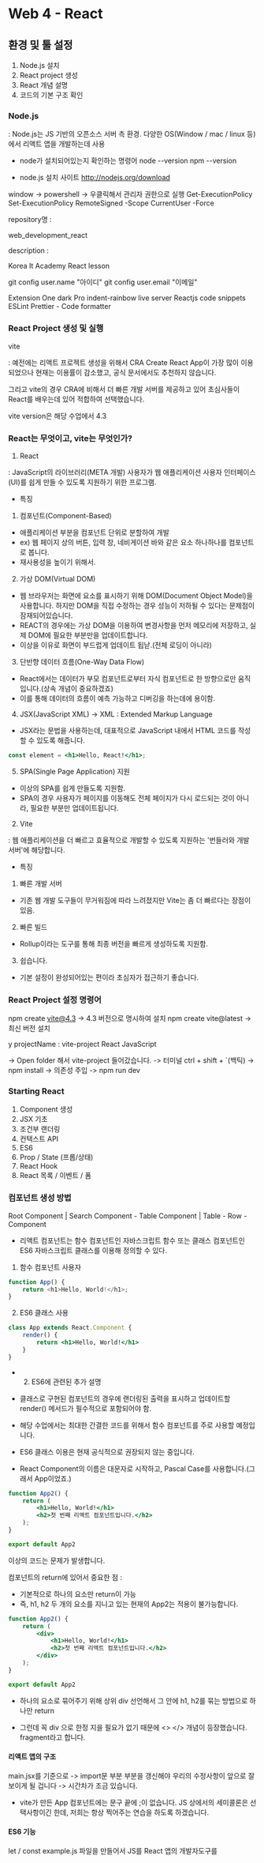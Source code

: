 # Web 4 - React

## 환경 및 툴 설정

1. Node.js 설치
2. React project 생성
3. React 개념 설명
4. 코드의 기본 구조 확인

### Node.js
: Node.js는 JS 기반의 오픈소스 서버 측 환경. 
다양한 OS(Window / mac / linux 등)에서 리액트 앱을 개발하는데 사용

- node가 설치되어있는지 확인하는 명령어
node --version
npm --version

- node.js 설치 사이트
http://nodejs.org/download

window -> powershell -> 우클릭해서 관리자 권한으로 실행
Get-ExecutionPolicy
Set-ExecutionPolicy RemoteSigned -Scope CurrentUser -Force

repository명 : 

web_development_react

description : 

Korea It Academy React lesson

git config user.name "아이디"
git config user.email "이메일"

Extension
One dark Pro
indent-rainbow
live server
Reactjs code snippets
ESLint
Prettier - Code formatter

### React Project 생성 및 실행
vite

: 예전에는 리액트 프로젝트 생성을 위해서 CRA Create React App이 가장
많이 이용되었으나 현재는 이용률이 감소했고, 공식 문서에서도 추천하지 않습니다.

그리고 vite의 경우 CRA에 비해서 더 빠른 개발 서버를 제공하고 있어
초심사들이 React를 배우는데 있어 적합하여 선택했습니다.

vite version은 해당 수업에서 4.3


### React는 무엇이고, vite는 무엇인가?

1. React

: JavaScript의 라이브러리(META 개발) 사용자가 웹 애플리케이션 사용자
인터페이스(UI)를 쉽게 만들 수 있도록 지원하기 위한 프로그램.

- 특징
1. 컴포넌트(Component-Based)
- 애플리케이션 부분을 컴포넌트 단위로 분할하여 개발
- ex) 웹 페이지 상의 버튼, 입력 창, 네비게이션 바와 같은 요소 하나하나를 컴포넌트로 봅니다.
- 재사용성을 높이기 위해서.
2. 가상 DOM(Virtual DOM)
- 웹 브라우저는 화면에 요소를 표시하기 위해 DOM(Document Object Model)을 사용합니다.
하지만 DOM을 직접 수정하는 경우 성능이 저하될 수 있다는 문제점이 잠재되어있습니다.
- REACT의 경우에는 가상 DOM을 이용하여 변경사항을 먼저 메모리에 저장하고, 실제 DOM에 필요한 부분만을 업데이트합니다.
- 이상을 이유로 화면이 부드럽게 업데이트 됩낟.(전체 로딩이 아니라)
3. 단반향 데이터 흐름(One-Way Data Flow)
- React에서는 데이터가 부모 컴포넌트로부터 자식 컴포넌트로 한 방향으로만 움직입니다.(상속 개념이 중요하겠죠)
- 이를 통해 데이터의 흐름이 예측 가능하고 디버깅을 하는데에 용이함.
4. JSX(JavaScript XML) -> XML : Extended Markup Language
- JSX라는 문법을 사용하는데, 대표적으로 JavaScript 내에서 HTML 코드를 작성할 수 있도록 해줍니다.

```jsx
const element = <h1>Hello, React!</h1>;
```

5. SPA(Single Page Application) 지원
- 이상의 SPA를 쉽게 만들도록 지원함.
- SPA의 경우 사용자가 페이지를 이동해도 전체 페이지가 다시 로드되는 것이 아니라, 필요한 부분만
업데이트됩니다.


2. Vite

: 웹 애플리케이션을 더 빠르고 효율적으로 개발할 수 있도록 지원하는 '번들러와 개발 서버'에 해당합니다.

- 특징
1. 빠른 개발 서버
- 기존 웹 개발 도구들이 무거워짐에 따라 느려졌지만 Vite는 좀 더 빠르다는 장점이 있음.
2. 빠른 빌드
- Rollup이라는 도구를 통해 최종 버전을 빠르게 생성하도록 지원함.
3. 쉽습니다.
- 기본 설정이 완성되어있는 편이라 초심자가 접근하기 좋습니다.

### React Project 설정 명령어

npm create vite@4.3     -> 4.3 버전으로 명시하여 설치
npm create vite@latest  -> 최신 버전 설치

y
projectName : vite-project
React
JavaScript

-> Open folder 해서 vite-project 들어갔습니다.
-> 터미널 ctrl + shift + `(백틱)
-> npm install -> 의존성 주입
-> npm run dev

### Starting React
1. Component 생성
2. JSX 기초
3. 조건부 랜더링
4. 컨택스트 API
5. ES6
6. Prop / State (프롭/상태)
7. React Hook
8. React 목록 / 이벤트 / 폼

### 컴포넌트 생성 방법
Root Component
    |
Search Component - Table Component
                        |
                  Table - Row - Component

- 리액트 컴포넌트는 함수 컴포넌트인 자바스크립트 함수 또는 클래스 컴포넌트인 ES6 자바스크립트
클래스를 이용해 정의할 수 있다.

1. 함수 컴포넌트 사용자
```js
function App() {
    return <h1>Hello, World!</h1>;
}
```

2. ES6 클래스 사용
```jsx
class App extends React.Component {
    render() {
        return <h1>Hello, World!</h1>
    }
}
```


- 2. ES6에 관련된 추가 설명
- 클래스로 구현된 컴포넌트의 경우에 랜더링된 출력을 표시하고 업데이트할 render() 메서드가
필수적으로 포함되어야 함.

- 해당 수업에서는 최대한 간결한 코드를 위해서 함수 컴포넌트를 주로 사용할 예정입니다.
- ES6 클래스 이용은 현재 공식적으로 권장되지 않는 중입니다.

* React Component의 이름은 대문자로 시작하고, Pascal Case를 사용합니다.(그래서 App이었죠.)

```jsx
function App2() {
    return (
        <h1>Hello, World!</h1>
        <h2>첫 번째 리액트 컴포넌트입니다.</h2>
    );
}

export default App2
```

이상의 코드는 문제가 발생합니다.

컴포넌트의 return에 있어서 중요한 점 :
- 기본적으로 하나의 요소만 return이 가능
- 즉, h1, h2 두 개의 요소를 지니고 있는 현재의 App2는 적용이 불가능합니다.

```jsx
function App2() {
    return (
        <div>
            <h1>Hello, World!</h1>
            <h2>첫 번째 리액트 컴포넌트입니다.</h2>
        </div>
    );
}

export default App2
```

- 하나의 요소로 묶어주기 위해 상위 div 선언해서 그 안에 h1, h2를 묶는
방법으로 하나만 return

- 그런데 꼭 div 으로 한정 지을 필요가 없기 때문에 <> </> 개념이
등장했습니다.
fragment라고 합니다.


#### 리액트 앱의 구조

main.jsx를 기준으로 -> import문 부분 <App/> 부분을 갱신해야 우리의
수정사항이 앞으로 잘 보이게 될 겁니다 -> 시간차가 조금 있습니다.

* vite가 만든 App 컴포넌트에는 문구 끝에 ;이 없습니다. JS 상에서의
세미콜론은 선택사항이긴 한데, 저희는 항상 찍어주는 연습을 하도록
하겠습니다.

#### ES6 기능

let / const
example.js 파일을 만들어서 JS를 React 앱의 개발자도구를